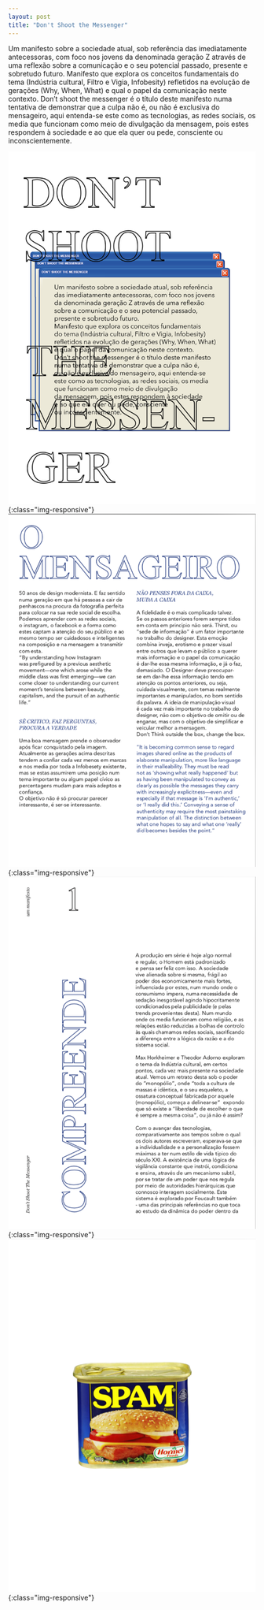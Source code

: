 ```yaml
---
layout: post
title: "Don't Shoot the Messenger"
---
```


Um manifesto sobre a sociedade atual, sob referência das imediatamente antecessoras, com foco nos jovens da denominada geração Z através de uma reflexão sobre a comunicação e o seu potencial passado, presente e sobretudo futuro. Manifesto que explora os conceitos fundamentais do tema (Indústria cultural, Filtro e Vigia, Infobesity) refletidos na evolução de gerações (Why, When, What) e qual o papel da comunicação neste contexto. Don’t shoot the messenger é o título deste manifesto numa tentativa de demonstrar que a culpa não é, ou não é exclusiva do mensageiro, aqui entenda-se este como as tecnologias, as redes sociais, os media que funcionam como meio de divulgação da mensagem, pois estes respondem à sociedade e ao que ela quer ou pede, consciente ou inconscientemente.

![IMG_DONT_SHOOT_THE_MESSENGER.png](/assets/images/IMG_DONT_SHOOT_THE_MESSENGER.png){:class="img-responsive"}
![IMG_DONT_SHOOT_THE_MESSENGER2.png](/assets/images/IMG_DONT_SHOOT_THE_MESSENGER2.png){:class="img-responsive"}
![IMG_DONT_SHOOT_THE_MESSENGER3.png](/assets/images/IMG_DONT_SHOOT_THE_MESSENGER3.png){:class="img-responsive"}
![IMG_DONT_SHOOT_THE_MESSENGER4.png](/assets/images/IMG_DONT_SHOOT_THE_MESSENGER4.png){:class="img-responsive"}
